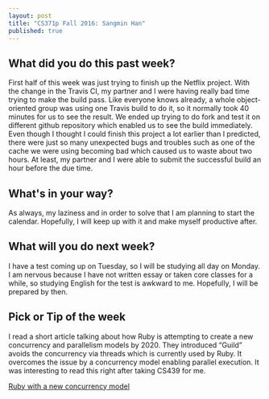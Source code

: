 ```yaml
---
layout: post
title: "CS371p Fall 2016: Sangmin Han"
published: true
---
```

## What did you do this past week?
First half of this week was just trying to finish up the Netflix project. With the change in the Travis CI, my partner and I were having really bad time trying to make the build pass. Like everyone knows already, a whole object-oriented group was using one Travis build to do it, so it normally took 40 minutes for us to see the result. We ended up trying to do fork and test it on different github repository which enabled us to see the build immediately. Even though I thought I could finish this project a lot earlier than I predicted, there were just so many unexpected bugs and troubles such as one of the cache we were using becoming bad which caused us to waste about two hours. At least, my partner and I were able to submit the successful build an hour before the due time.

## What's in your way?
As always, my laziness and in order to solve that I am planning to start the calendar. Hopefully, I will keep up with it and make myself productive after.

## What will you do next week?
I have a test coming up on Tuesday, so I will be studying all day on Monday. I am nervous because I have not written essay or taken core classes for a while, so studying English for the test is awkward to me. Hopefully, I will be prepared by then.

## Pick or Tip of the week
I read a short article talking about how Ruby is attempting to create a new concurrency and parallelism models by 2020. They introduced “Guild” avoids the concurrency via threads which is currently used by Ruby. It overcomes the issue by a concurrency model enabling parallel execution. It was interesting to read this right after taking CS439 for me. 

<a href=http://www.javaworld.com/article/3119710/scripting-jvm-languages/ruby-creator-floats-new-concurrency-model.html> Ruby with a new concurrency model </a>
